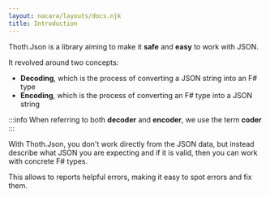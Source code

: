 ```yaml
---
layout: nacara/layouts/docs.njk
title: Introduction
---
```


Thoth.Json is a library aiming to make it **safe** and **easy** to work with JSON.

It revolved around two concepts:

- **Decoding**, which is the process of converting a JSON string into an F# type
- **Encoding**, which is the process of converting an F# type into a JSON string

:::info
When referring to both **decoder** and **encoder**, we use the term **coder**
:::

With Thoth.Json, you don't work directly from the JSON data, but instead describe what JSON you are expecting and if it is valid, then you can work with concrete F# types.

This allows to reports helpful errors, making it easy to spot errors and fix them.

